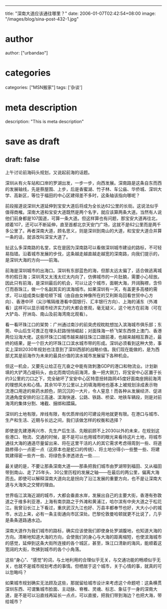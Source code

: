 
---
title: "深南大道应该通往哪里？"
date: 2006-01-07T02:42:54+08:00
image: "/images/blog/sina-post-432-1.jpg"
# author
author: ["urbandao"]
# categories
categories: ["MSN搬家"]
tags: ['杂谈']
# meta description
description: "This is meta description"
# save as draft
draft: false
---

上午讨论前海码头规划，又说起前海的话题。

深圳从有火车站和口岸的罗湖出发，一步一步，向西发展。深南路是这条自东而西的发展轴线，先是蔡屋围、上步，后是香蜜湖、竹子林、车公庙、华侨城、深圳大学、高新区，等位于福田的中心区建得差不多时，这条轴该指向哪呢？

前段报道说深圳大道延伸到宝安大道后将成为全长达62公里的长街。这说法似乎值得商榷。深南大道和宝安大道既然是两个名字，就应该算两条大道。当然有人说他们前身都是107国道，可算一条大道。但这样算也有问题，那宝安大道再往北，顺着107，还可以不断延伸，直至首都北京天安门广场，这就不是62公里而是两千多公里了。再者深南大道，顾名思义，则是深圳到南山的大道，和宝安大道合并算一条的话，就该改叫深宝大道了。

扯这么多深南路的名堂，实在是因为深南路可以看做深圳城市建设的路标，不可轻易指错。沿着城市发展的步伐，这条越走越直越走越宽的深南路，向我们提示的，是深圳大海的方向——前海。

前海是深圳城市的出海口。深圳有东部蓝色的海，但那太远太偏了，适合做逃离城市的假日海；深圳湾又太浅太烂太内向了，仿佛城市的一片肚腩，需要小心轻放。因此只有前海，是深圳最后的机会，可以让这个城市，面朝大海，开阔胸襟，含伶仃而吞珠江，做一个名副其实的滨海城市。如果深圳有一天，有盖更多高楼的需求，可以组成类似曼哈顿下城（由自由女神像所在的艾利斯岛回看世贸中心方向）、香港中环（尖沙嘴隔维港看中国银行、汇丰银行方向）、上海的浦东（外滩看）这样可以显示城市经济实力的大都会景观，毫无疑义，这个地方在前海（可在大铲岛、孖洲岛、南山及前海湾南北观看）。

看一看环珠江口的架势：广州通过南沙的前突虎视眈眈想加入滨海城市俱乐部；东莞、中山后生可畏正在埋头赶路悄悄崛起；对面珠海一桥飞架东西傍上澳门、香港两位沿海大佬。这些环珠江口城市越来越往珠江口跟前凑，也越来越相互靠近，最终的结果，是一个巨大的环珠江口滨水城市带的形成。深圳必须看到这种大势，事实上深圳2030年规划也注意到了深圳西部的战略价值。我们现在能做的，是为西部尤其是前海作为未来的最具价值的滨水城市发展留下各种机会。

但这一机会，又要先让给正在亢奋之中能有效刺激GDP的港口和物流业。计划新填的大铲湾凸堤码头，由北而南切向前海湾，象一把大铡刀，将宝安中心区置于长约3公里的刀口之下，完全破坏了宝安中心区特意扭转路网45度好面南座拥前海湾的理想风水和心情。其余10平方公里以上的填海用地也基本上被规划涂成表示物流港口用途的紫药水颜色，阴沉沉的一大片，令人窒息！而各种从发展经济、促进流通角度安排的沿江高速、滨海快速、公路、铁路、桥梁、地铁车辆段，则是对前海湾的集体分割、堵截、捆绑和蹂躏。

深圳的土地有限，岸线有限，有优质岸线的可建设用地就更有限。在港口与城市、生产和生活、近期与长远之间，我们该做怎样的权衡和选择？

即使是先建港再兴市、先生产后生活、先眼前顾不上2030以外的未来，在规划这些港口、物流、交通的时候，是不是可以也用城市的眼光来看待这片土地，将城市通往大海的通道尽量留出来、将在这里干活的人的其它需求考虑得周到一些、将道路修得小一点密一点（这原本也是蛇口的传统）、将土地分得小一些整一些、将建筑建得密一些齐一些、将绿色多渗透进去一些......

最关键的是，不要让那条深南大道——那条把我们城市由罗湖带到福田、又从福田带到南山、走了25年头、30公里历程的发展之轴——在最后的两公里，偏离大海而去。即使可以解释深南大道向北是拐向了沿江发展的重要方向，也不是让深南大道与大海失之交臂的理由。

世界临江滨海近湖的城市，大都会垂直水岸，发展出自己的主要大街，香港有弥敦道之于维多利亚港，上海有南京路之于外滩和黄浦江，哈尔滨有中央大道之于松花江。我曾沿长江上下看过，重庆武汉九江也好、万县丰都奉节也好，大大小小的城市，水边上来，必有一条主街通向市区深处。巴黎伦敦曼哈顿就更不比说了，几乎是条条道路通水边。

深南大道作为我们城市的路标，确实应该使我们即使身处罗湖腹地，也知道大海的方向。清晰地知道大海的方向，会使我们的身心与大海的距离缩短，也使滨海城市的感觉，延伸到这条大街所连接的各个城区，甚至，珠江口清新的海风，能顺着这宽阔的大街，吹拂到城市的各个小角落。

这些“身心”、“感觉”的词，与土地利用的合理似乎无关，与交通功能的畅顺似乎无关，也就不是城市规划考虑的事情。但栖居于这个城市，关于心情的事，就真的可以忽略吗？

如果城市规划确实无法顾及这些，那就留给城市设计来考虑这个命题吧：这条横贯深圳东西、可谓集城市脸面、主动脉、脊椎、灵魂、标志、象征于一身的深南大道，是不是可以沿直线再延长一点点，可以直接，把我们带到海边？也把大海，带给城市？
